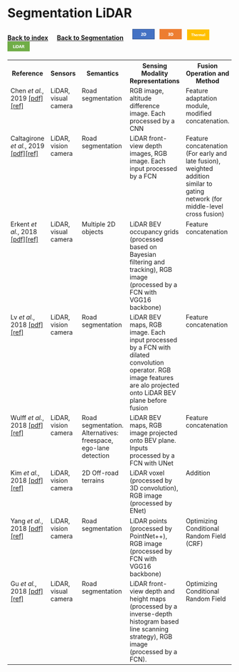 # Segmentation LiDAR
<a id="bck" href="/index.html#introtab"><b>Back to index</b></a> &nbsp; &nbsp;
<a href="/segmentation.html#bck"><b>Back to Segmentation</b></a> &nbsp; &nbsp;
<a href="/segmentation/segmentation_2d.html#bck"><img src="/img/2D.png" alt="2D" width="50"/></a> &nbsp; 
<a href="/segmentation/segmentation_3d.html#bck"><img src="/img/3D.png" alt="3D" width="50"/></a> &nbsp; 
<a href="/segmentation/segmentation_thermal.html#bck"><img src="/img/Thermal.png" alt="Thermal" width="50"/></a> &nbsp;
<a href="/segmentation/segmentation_lidar.html#bck"><img src="/img/LiDAR.png" alt="LiDAR" width="50"/></a>

<table id="commontab">
<tr><th id="segmentation"> Reference </th><th id="segmentation"> Sensors </th><th id="segmentation"> Semantics </th><th id="segmentation"> Sensing Modality Representations </th><th id="segmentation"> Fusion Operation and Method </th><th id="segmentation"> Fusion Level </th><th> Dataset(s) used </th></tr>

<tr><td valign="top">Chen <i>et al.</i>, 2019
    <a href="https://arxiv.org/pdf/1904.01206">[pdf]</a><a href="./ref/chen2019progressive.bib">[ref]</a>
    </td><td valign="top"> LiDAR, visual camera </td><td valign="top"> Road segmentation </td><td valign="top"> RGB image, altitude difference image. Each processed by a CNN </td><td valign="top"> Feature adaptation module, modified concatenation. </td><td valign="top"> Middle </td><td valign="top"> KITTI </td></tr>

<tr><td valign="top"> Caltagirone <i>et al.</i>, 2019 
    <a href="https://arxiv.org/pdf/1809.07941">[pdf]</a><a href="./ref/caltagirone2019lidar.bib">[ref]</a>
    </td><td valign="top"> LiDAR, vision camera </td><td valign="top"> Road segmentation </td><td valign="top"> LiDAR front-view depth images, RGB image. Each input processed by a FCN </td><td valign="top"> Feature concatenation (For early and late fusion), weighted addition similar to gating network (for middle-level cross fusion) </td><td valign="top"> Early, Middle, Late </td><td valign="top"> KITTI </td></tr>

<tr><td valign="top">Erkent <i>et al.</i>, 2018
    <a href="https://ieeexplore.ieee.org/abstract/document/8593434">[pdf]</a><a href="./ref/erkent2018semantic.bib">[ref]</a>
    </td><td valign="top"> LiDAR, visual camera </td><td valign="top"> Multiple 2D objects </td><td valign="top"> LiDAR BEV occupancy grids (processed based on Bayesian filtering and tracking), RGB image (processed by a FCN with VGG16 backbone) </td><td valign="top"> Feature concatenation </td><td valign="top"> Middle </td><td valign="top"> KITTI, self-recorded </td></tr>

<tr><td valign="top"> Lv <i>et al.</i>, 2018 
    <a href="https://ieeexplore.ieee.org/abstract/document/8500551/">[pdf]</a><a href="./ref/lv2018novel.bib">[ref]</a>
    </td><td valign="top"> LiDAR, vision camera </td><td valign="top"> Road segmentation </td><td valign="top"> LiDAR BEV maps, RGB image. Each input processed by a FCN with dilated convolution operator. RGB image features are alo projected onto LiDAR BEV plane before fusion </td><td valign="top"> Feature concatenation  </td><td valign="top"> Middle </td><td valign="top"> KITTI </td></tr>

<tr><td valign="top"> Wulff <i>et al.</i>, 2018 
    <a href="https://ieeexplore.ieee.org/abstract/document/8500549">[pdf]</a><a href="./ref/wulff2018early.bib">[ref]</a>
    </td><td valign="top"> LiDAR, vision camera </td><td valign="top"> Road segmentation. Alternatives: freespace, ego-lane detection </td><td valign="top"> LiDAR BEV maps, RGB image projected onto BEV plane. Inputs processed by a FCN with UNet </td><td valign="top"> Feature concatenation </td><td valign="top"> Early </td><td valign="top"> KITTI </td></tr>

<tr><td valign="top"> Kim <i>et al.</i>, 2018 
    <a href="https://arxiv.org/abs/1807.06233">[pdf]</a><a href="./ref/kim2018robust.bib">[ref]</a>
    </td><td valign="top"> LiDAR, vision camera </td><td valign="top"> 2D Off-road terrains  </td><td valign="top"> LiDAR voxel (processed by 3D convolution), RGB image (processed by ENet) </td><td valign="top"> Addition </td><td valign="top"> Early, Middle, Late </td><td valign="top"> self-recorded </td></tr>

<tr><td valign="top"> Yang <i>et al.</i>, 2018 
    <a href="https://ieeexplore.ieee.org/abstract/document/8428696/">[pdf]</a><a href="./ref/yang2018fusion.bib">[ref]</a>
    </td><td valign="top"> LiDAR, vision camera </td><td valign="top"> Road segmentation </td><td valign="top"> LiDAR points (processed by PointNet++), RGB image (processed by FCN with VGG16 backbone) </td><td valign="top"> Optimizing Conditional Random Field (CRF) </td><td valign="top"> Late </td><td valign="top"> KITTI </td></tr>

<tr><td valign="top">Gu <i>et al.</i>, 2018
    <a href="https://ieeexplore.ieee.org/abstract/document/8370690">[pdf]</a><a href="./ref/gu20183d.bib">[ref]</a>
    </td><td valign="top"> LiDAR, visual camera </td><td valign="top"> Road segmentation </td><td valign="top"> LiDAR front-view depth and height maps (processed by a inverse-depth histogram based line scanning strategy), RGB image (processed by a FCN). </td><td valign="top"> Optimizing Conditional Random Field </td><td valign="top"> Late </td><td valign="top"> KITTI </td></tr>

</table>